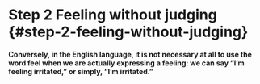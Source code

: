 # Step 2 Feeling without judging {#step-2-feeling-without-judging}

**Conversely, in the English language, it is not necessary at all to use the word feel when we are actually expressing a feeling: we can say “I’m feeling irritated,” or simply, “I’m irritated.”**